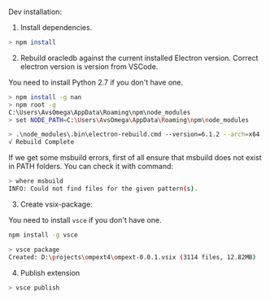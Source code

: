 Dev installation:

1. Install dependencies.

```bash
> npm install
```

2. Rebuild oracledb against the current installed Electron version. Correct electron version is version from VSCode.

You need to install Python 2.7 if you don't have one.

```bash
> npm install -g nan
> npm root -g
C:\Users\AvsOmega\AppData\Roaming\npm\node_modules
> set NODE_PATH=C:\Users\AvsOmega\AppData\Roaming\npm\node_modules

> .\node_modules\.bin\electron-rebuild.cmd --version=6.1.2 --arch=x64
√ Rebuild Complete
```

If we get some msbuild errors, first of all ensure that  msbuild does not exist in PATH folders. You can check it with command:

```bash
> where msbuild
INFO: Could not find files for the given pattern(s).
```
3. Create vsix-package:

You need to install `vsce` if you don't have one.

```bash
npm install -g vsce
```

```bash
> vsce package
Created: D:\projects\ompext4\ompext-0.0.1.vsix (3114 files, 12.82MB)
```

4. Publish extension

```bash
> vsce publish
```